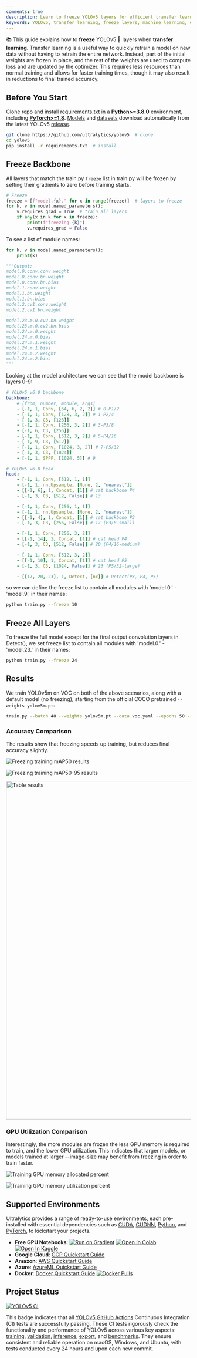 ```yaml
---
comments: true
description: Learn to freeze YOLOv5 layers for efficient transfer learning, reducing resources and speeding up training while maintaining accuracy.
keywords: YOLOv5, transfer learning, freeze layers, machine learning, deep learning, model training, PyTorch, Ultralytics
---
```


📚 This guide explains how to **freeze** YOLOv5 🚀 layers when **transfer learning**. Transfer learning is a useful way to quickly retrain a model on new data without having to retrain the entire network. Instead, part of the initial weights are frozen in place, and the rest of the weights are used to compute loss and are updated by the optimizer. This requires less resources than normal training and allows for faster training times, though it may also result in reductions to final trained accuracy.

## Before You Start

Clone repo and install [requirements.txt](https://github.com/ultralytics/yolov5/blob/master/requirements.txt) in a [**Python>=3.8.0**](https://www.python.org/) environment, including [**PyTorch>=1.8**](https://pytorch.org/get-started/locally/). [Models](https://github.com/ultralytics/yolov5/tree/master/models) and [datasets](https://github.com/ultralytics/yolov5/tree/master/data) download automatically from the latest YOLOv5 [release](https://github.com/ultralytics/yolov5/releases).

```bash
git clone https://github.com/ultralytics/yolov5  # clone
cd yolov5
pip install -r requirements.txt  # install
```

## Freeze Backbone

All layers that match the train.py `freeze` list in train.py will be frozen by setting their gradients to zero before training starts.

```python
# Freeze
freeze = [f"model.{x}." for x in range(freeze)]  # layers to freeze
for k, v in model.named_parameters():
    v.requires_grad = True  # train all layers
    if any(x in k for x in freeze):
        print(f"freezing {k}")
        v.requires_grad = False
```

To see a list of module names:

```python
for k, v in model.named_parameters():
    print(k)

"""Output:
model.0.conv.conv.weight
model.0.conv.bn.weight
model.0.conv.bn.bias
model.1.conv.weight
model.1.bn.weight
model.1.bn.bias
model.2.cv1.conv.weight
model.2.cv1.bn.weight
...
model.23.m.0.cv2.bn.weight
model.23.m.0.cv2.bn.bias
model.24.m.0.weight
model.24.m.0.bias
model.24.m.1.weight
model.24.m.1.bias
model.24.m.2.weight
model.24.m.2.bias
"""
```

Looking at the model architecture we can see that the model backbone is layers 0-9:

```yaml
# YOLOv5 v6.0 backbone
backbone:
    # [from, number, module, args]
    - [-1, 1, Conv, [64, 6, 2, 2]] # 0-P1/2
    - [-1, 1, Conv, [128, 3, 2]] # 1-P2/4
    - [-1, 3, C3, [128]]
    - [-1, 1, Conv, [256, 3, 2]] # 3-P3/8
    - [-1, 6, C3, [256]]
    - [-1, 1, Conv, [512, 3, 2]] # 5-P4/16
    - [-1, 9, C3, [512]]
    - [-1, 1, Conv, [1024, 3, 2]] # 7-P5/32
    - [-1, 3, C3, [1024]]
    - [-1, 1, SPPF, [1024, 5]] # 9

# YOLOv5 v6.0 head
head:
    - [-1, 1, Conv, [512, 1, 1]]
    - [-1, 1, nn.Upsample, [None, 2, "nearest"]]
    - [[-1, 6], 1, Concat, [1]] # cat backbone P4
    - [-1, 3, C3, [512, False]] # 13

    - [-1, 1, Conv, [256, 1, 1]]
    - [-1, 1, nn.Upsample, [None, 2, "nearest"]]
    - [[-1, 4], 1, Concat, [1]] # cat backbone P3
    - [-1, 3, C3, [256, False]] # 17 (P3/8-small)

    - [-1, 1, Conv, [256, 3, 2]]
    - [[-1, 14], 1, Concat, [1]] # cat head P4
    - [-1, 3, C3, [512, False]] # 20 (P4/16-medium)

    - [-1, 1, Conv, [512, 3, 2]]
    - [[-1, 10], 1, Concat, [1]] # cat head P5
    - [-1, 3, C3, [1024, False]] # 23 (P5/32-large)

    - [[17, 20, 23], 1, Detect, [nc]] # Detect(P3, P4, P5)
```

so we can define the freeze list to contain all modules with 'model.0.' - 'model.9.' in their names:

```bash
python train.py --freeze 10
```

## Freeze All Layers

To freeze the full model except for the final output convolution layers in Detect(), we set freeze list to contain all modules with 'model.0.' - 'model.23.' in their names:

```bash
python train.py --freeze 24
```

## Results

We train YOLOv5m on VOC on both of the above scenarios, along with a default model (no freezing), starting from the official COCO pretrained `--weights yolov5m.pt`:

```bash
train.py --batch 48 --weights yolov5m.pt --data voc.yaml --epochs 50 --cache --img 512 --hyp hyp.finetune.yaml
```

### Accuracy Comparison

The results show that freezing speeds up training, but reduces final accuracy slightly.

![Freezing training mAP50 results](https://user-images.githubusercontent.com/26833433/98394454-11579f80-205b-11eb-8e57-d8318e1cc2f8.png)

![Freezing training mAP50-95 results](https://user-images.githubusercontent.com/26833433/98394459-13216300-205b-11eb-871b-49e20691a423.png)

<img width="922" alt="Table results" src="https://user-images.githubusercontent.com/26833433/98394485-22081580-205b-11eb-9e37-1f9869fe91d8.png">

### GPU Utilization Comparison

Interestingly, the more modules are frozen the less GPU memory is required to train, and the lower GPU utilization. This indicates that larger models, or models trained at larger --image-size may benefit from freezing in order to train faster.

![Training GPU memory allocated percent](https://user-images.githubusercontent.com/26833433/98394920-c2f6d080-205b-11eb-9611-fd68522b4e0e.png)

![Training GPU memory utilization percent](https://user-images.githubusercontent.com/26833433/98394918-bf634980-205b-11eb-948d-311036ef9325.png)

## Supported Environments

Ultralytics provides a range of ready-to-use environments, each pre-installed with essential dependencies such as [CUDA](https://developer.nvidia.com/cuda), [CUDNN](https://developer.nvidia.com/cudnn), [Python](https://www.python.org/), and [PyTorch](https://pytorch.org/), to kickstart your projects.

- **Free GPU Notebooks**: <a href="https://bit.ly/yolov5-paperspace-notebook"><img src="https://assets.paperspace.io/img/gradient-badge.svg" alt="Run on Gradient"></a> <a href="https://colab.research.google.com/github/ultralytics/yolov5/blob/master/tutorial.ipynb"><img src="https://colab.research.google.com/assets/colab-badge.svg" alt="Open In Colab"></a> <a href="https://www.kaggle.com/ultralytics/yolov5"><img src="https://kaggle.com/static/images/open-in-kaggle.svg" alt="Open In Kaggle"></a>
- **Google Cloud**: [GCP Quickstart Guide](../environments/google_cloud_quickstart_tutorial.md)
- **Amazon**: [AWS Quickstart Guide](../environments/aws_quickstart_tutorial.md)
- **Azure**: [AzureML Quickstart Guide](../environments/azureml_quickstart_tutorial.md)
- **Docker**: [Docker Quickstart Guide](../environments/docker_image_quickstart_tutorial.md) <a href="https://hub.docker.com/r/ultralytics/yolov5"><img src="https://img.shields.io/docker/pulls/ultralytics/yolov5?logo=docker" alt="Docker Pulls"></a>

## Project Status

<a href="https://github.com/ultralytics/yolov5/actions/workflows/ci-testing.yml"><img src="https://github.com/ultralytics/yolov5/actions/workflows/ci-testing.yml/badge.svg" alt="YOLOv5 CI"></a>

This badge indicates that all [YOLOv5 GitHub Actions](https://github.com/ultralytics/yolov5/actions) Continuous Integration (CI) tests are successfully passing. These CI tests rigorously check the functionality and performance of YOLOv5 across various key aspects: [training](https://github.com/ultralytics/yolov5/blob/master/train.py), [validation](https://github.com/ultralytics/yolov5/blob/master/val.py), [inference](https://github.com/ultralytics/yolov5/blob/master/detect.py), [export](https://github.com/ultralytics/yolov5/blob/master/export.py), and [benchmarks](https://github.com/ultralytics/yolov5/blob/master/benchmarks.py). They ensure consistent and reliable operation on macOS, Windows, and Ubuntu, with tests conducted every 24 hours and upon each new commit.
